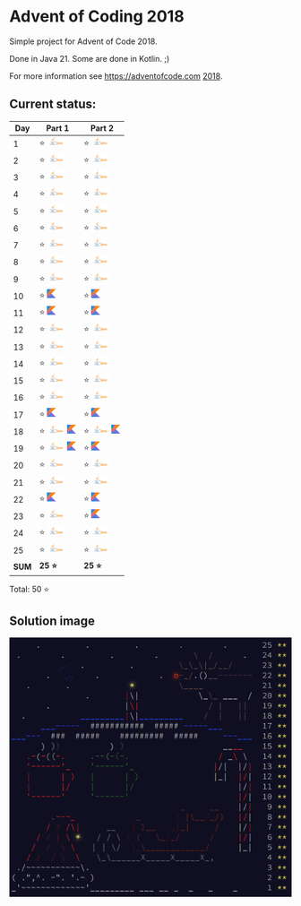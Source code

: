 # Advent of Coding 2018

Simple project for Advent of Code 2018.

Done in Java 21. Some are done in Kotlin. ;)

For more information see https://adventofcode.com [2018](https://adventofcode.com/2018).

## Current status:

| Day     | Part 1                                                  | Part 2                                                  |
|---------|---------------------------------------------------------|---------------------------------------------------------|
| 1       | ⭐ ![Java](../img/java.png)                              | ⭐ ![Java](../img/java.png)                              |
| 2       | ⭐ ![Java](../img/java.png)                              | ⭐ ![Java](../img/java.png)                              |
| 3       | ⭐ ![Java](../img/java.png)                              | ⭐ ![Java](../img/java.png)                              |
| 4       | ⭐ ![Java](../img/java.png)                              | ⭐ ![Java](../img/java.png)                              |
| 5       | ⭐ ![Java](../img/java.png)                              | ⭐ ![Java](../img/java.png)                              |
| 6       | ⭐ ![Java](../img/java.png)                              | ⭐ ![Java](../img/java.png)                              |
| 7       | ⭐ ![Java](../img/java.png)                              | ⭐ ![Java](../img/java.png)                              |
| 8       | ⭐ ![Java](../img/java.png)                              | ⭐ ![Java](../img/java.png)                              |
| 9       | ⭐ ![Java](../img/java.png)                              | ⭐ ![Java](../img/java.png)                              |
| 10      | ⭐ ![Kotlin](../img/kotlin.png)                          | ⭐ ![Kotlin](../img/kotlin.png)                          |
| 11      | ⭐ ![Kotlin](../img/kotlin.png)                          | ⭐ ![Kotlin](../img/kotlin.png)                          |
| 12      | ⭐ ![Java](../img/java.png)                              | ⭐ ![Java](../img/java.png)                              |
| 13      | ⭐ ![Java](../img/java.png)                              | ⭐ ![Java](../img/java.png)                              |
| 14      | ⭐ ![Java](../img/java.png)                              | ⭐ ![Java](../img/java.png)                              |
| 15      | ⭐ ![Java](../img/java.png)                              | ⭐ ![Java](../img/java.png)                              |
| 16      | ⭐ ![Java](../img/java.png)                              | ⭐ ![Java](../img/java.png)                              |
| 17      | ⭐ ![Kotlin](../img/kotlin.png)                          | ⭐ ![Kotlin](../img/kotlin.png)                          |
| 18      | ⭐ ![Java](../img/java.png) ![Kotlin](../img/kotlin.png) | ⭐ ![Java](../img/java.png) ![Kotlin](../img/kotlin.png) |
| 19      | ⭐ ![Java](../img/java.png) ![Kotlin](../img/kotlin.png) | ⭐ ![Kotlin](../img/kotlin.png)                          |
| 20      | ⭐ ![Java](../img/java.png)                              | ⭐ ![Java](../img/java.png)                              |
| 21      | ⭐ ![Java](../img/java.png)                              | ⭐ ![Java](../img/java.png)                              |
| 22      | ⭐ ![Kotlin](../img/kotlin.png)                          | ⭐ ![Kotlin](../img/kotlin.png)                          |
| 23      | ⭐ ![Java](../img/java.png)                              | ⭐ ![Kotlin](../img/kotlin.png)                          |
| 24      | ⭐ ![Java](../img/java.png)                              | ⭐ ![Java](../img/java.png)                              |
| 25      | ⭐ ![Java](../img/java.png)                              | ⭐ ![Java](../img/java.png)                              |
| **SUM** | **25 ⭐**                                                | **25 ⭐**                                                |

Total: 50 ⭐

## Solution image
![AoC2018](../img/Advent_of_Code_2018.png)

